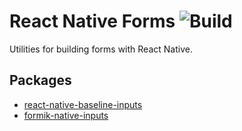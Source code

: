 # React Native Forms ![Build](https://img.shields.io/travis/promptworks/react-native-forms/master?style=flat-square)

Utilities for building forms with React Native.

## Packages

- [react-native-baseline-inputs](packages/react-native-baseline-inputs)
- [formik-native-inputs](packages/formik-native-inputs)

